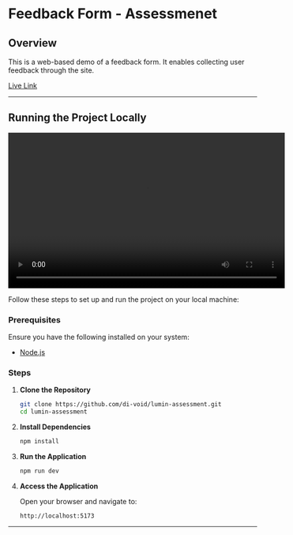 # Feedback Form - Assessmenet

## Overview

This is a web-based demo of a feedback form. It enables collecting user feedback through the site.

[Live Link](https://lumin-assessment.vercel.app/)

---

## Running the Project Locally

<video width="560" height="315" controls>
  <source src="./demo.mp4" type="video/mp4">
  Your browser does not support the video tag.
</video>

Follow these steps to set up and run the project on your local machine:

### Prerequisites

Ensure you have the following installed on your system:

- [Node.js](https://nodejs.org/en)

### Steps

1. **Clone the Repository**

   ```bash
   git clone https://github.com/di-void/lumin-assessment.git
   cd lumin-assessment
   ```

2. **Install Dependencies**

   ```bash
   npm install
   ```

3. **Run the Application**

   ```bash
   npm run dev
   ```

4. **Access the Application**

   Open your browser and navigate to:

   ```
   http://localhost:5173
   ```

---
